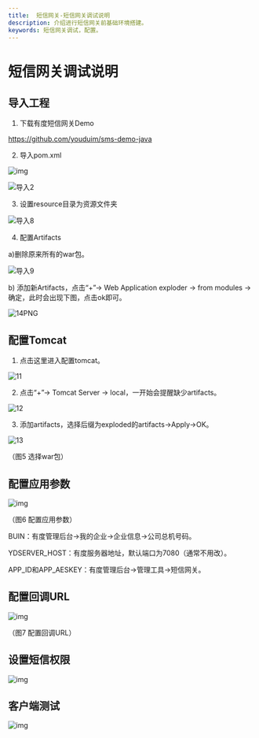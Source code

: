 ```yaml
---
title:  短信网关-短信网关调试说明
description: 介绍进行短信网关前基础环境搭建。
keywords: 短信网关调试，配置。
---
```


# 短信网关调试说明

## 导入工程

1) 下载有度短信网关Demo

https://github.com/youduim/sms-demo-java



2) 导入pom.xml

![img](res/b01_00017/10051.png)



![导入2](res/b01_00017/10052.png)



3) 设置resource目录为资源文件夹



![导入8](res/b01_00017/10053.png)



4) 配置Artifacts

a)删除原来所有的war包。

![导入9](res/b01_00017/10054.png)



b) 添加新Artifacts，点击“+”-> Web Application exploder -> from modules -> 确定，此时会出现下图，点击ok即可。

![14PNG](res/b01_00017/10055.png)



## 配置Tomcat

1) 点击这里进入配置tomcat。

![11](res/b01_00017/10056.png)



2) 点击“+”-> Tomcat Server -> local，一开始会提醒缺少artifacts。

![12](res/b01_00017/10057.png)





3) 添加artifacts，选择后缀为exploded的artifacts->Apply->OK。

![13](res/b01_00017/10058.png)

（图5 选择war包）

## 配置应用参数

![img](res/b01_00017/10059.png)

（图6 配置应用参数）

BUIN：有度管理后台->我的企业->企业信息->公司总机号码。

YDSERVER_HOST：有度服务器地址，默认端口为7080（通常不用改）。

APP_ID和APP_AESKEY：有度管理后台->管理工具->短信网关。

## 配置回调URL

![img](res/b01_00017/100510.png)

（图7 配置回调URL）



## 设置短信权限



![img](res/b01_00017/100511.png)



## 客户端测试

![img](res/b01_00017/100512.png)
